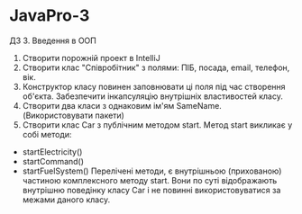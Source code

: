 # JavaPro-3
ДЗ 3. Введення в ООП
  1. Створити порожній проект в IntelliJ 
  2. Створити клас "Співробітник" з полями: ПІБ, посада, email, телефон, вік.
  3. Конструктор класу повинен заповнювати ці поля під час створення об'єкта.
  Забезпечити інкапсуляцію внутрішніх властивостей класу.
  4. Створити два класи з однаковим ім'ям SameName. (Використовувати пакети)
  5. Створити клас Car з публічним методом start. Метод start викликає у собі методи:
  * startElectricity()
  * startCommand()
  * startFuelSystem()
  Перелічені методи, є внутрішньою (прихованою) частиною комплексного методу start.
  Вони по суті відображають внутрішню поведінку класу Car і не повинні використовуватися за межами даного класу.
